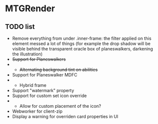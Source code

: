 # MTGRender

## TODO list

-   Remove everything from under .inner-frame: the filter applied on this element messed a lot of things (for example the drop shadow will be visible behind the transparent oracle box of planeswalkers, darkening the illustration)
-   ~~Support for Planeswalkers~~
-   -   ~~Alternating background tint on abilities~~
-   Support for Planeswalker MDFC
-   -   Hybrid frame
-   Support "watermark" property
-   Support for custom set icon override
-   -   Allow for custom placement of the icon?
-   Webworker for client-zip
-   Display a warning for overriden card properties in UI
